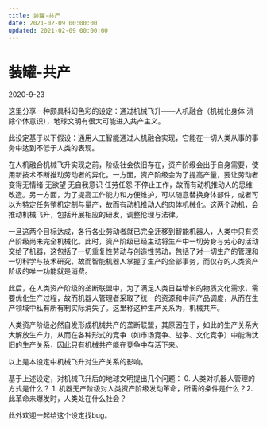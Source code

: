 ```yaml
---
title: 装罐-共产
date: 2021-02-09 00:00:00
updated: 2021-02-09 00:00:00
---
```


# 装罐-共产
2020-9-23

这里分享一种颇具科幻色彩的设定：通过机械飞升——人机融合（机械化身体 消除个体意识），地球文明有很大可能进入共产主义。

此设定基于以下假设：通用人工智能通过人机融合实现，它能在一切人类从事的事务中达到不低于人类的表现。

在人机融合机械飞升实现之前，阶级社会依旧存在，资产阶级会出于自身需要，使用新技术不断推动劳动者的异化。一方面，资产阶级会为了提高产量，要让劳动者变得无情绪 无欲望 无自我意识 任劳任怨 不停止工作，故而有动机推动人的思维改造。另一方面，为了提高工作能力和方便维护，可以随意替换身体部件，或者可以为特定任务整机定制与量产，故而有动机推动人的肉体机械化。这两个动机，会推动机械飞升，包括开展相应的研发，调整伦理与法律。

一旦这两个目标达成，各行各业劳动者就已完全迁移到智能机器人，人类中只有资产阶级尚未完全机械化。此时，资产阶级已经主动将生产中一切劳身与劳心的活动交给了机器，这包括了一切重复性劳动与创造性劳动，包括了对一切生产的管理和一切科学与技术研究，故而智能机器人掌握了生产的全部事务，而仅存的人类资产阶级的唯一功能就是消费。

此后，在人类资产阶级的垄断联盟中，为了满足人类日益增长的物质文化需求，需要优化生产过程，故而机器人管理者采取了统一的资源和中间产品调度，从而在生产领域中私有所有制实际消失了。这里称这种生产关系为，机械共产。

人类资产阶级必然自发形成机械共产的垄断联盟，其原因在于，如此的生产关系大大解放生产力，从而在各种形式的竞争（如市场竞争、战争、文化竞争）中能淘汰旧的生产关系，因此只有机械共产能在竞争中存活下来。

以上是本设定中机械飞升对生产关系的影响。

基于上述设定，对机械飞升后的地球文明提出几个问题： 0. 人类对机器人管理的方式是什么？ 1. 机器无产阶级对人类资产阶级发动革命，所需的条件是什么？2. 此革命未爆发时，人类处在什么社会？

此外欢迎一起给这个设定找bug。
